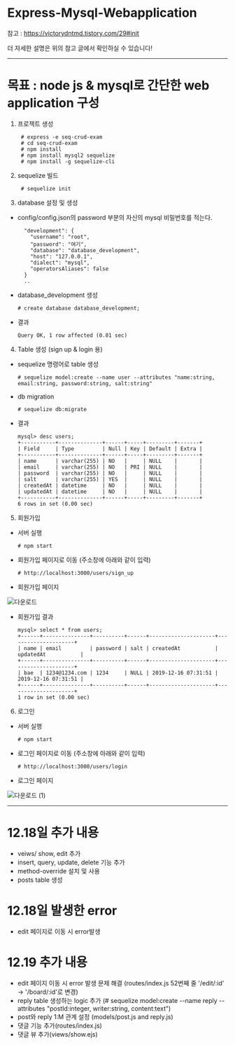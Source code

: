 # Express-Mysql-Webapplication

참고 : https://victorydntmd.tistory.com/29#init

더 자세한 설명은 위의 참고 글에서 확인하실 수 있습니다!

---------------------------------------------------

# 목표 : node js & mysql로 간단한 web application 구성

1. 프로젝트 생성

        # express -e seq-crud-exam
        # cd seq-crud-exam
        # npm install
        # npm install mysql2 sequelize
        # npm install -g sequelize-cli

2. sequelize 빌드

        # sequelize init

3. database 설정 및 생성

  - config/config.json의 password 부분의 자신의 mysql 비밀번호를 적는다.
  
          "development": {
            "username": "root",
            "password": "여기",
            "database": "database_development",
            "host": "127.0.0.1",
            "dialect": "mysql",
            "operatorsAliases": false
          }
          ..
  
  - database_development 생성
  
        # create database database_development;
  
  - 결과
  
        Query OK, 1 row affected (0.01 sec)
        
        
4. Table 생성 (sign up & login 용)

  - sequelize 명령어로 table 생성

        # sequelize model:create --name user --attributes "name:string, email:string, password:string, salt:string"

  - db migration
  
        # sequelize db:migrate

  - 결과
  
        mysql> desc users;
        +-----------+--------------+------+-----+---------+-------+
        | Field     | Type         | Null | Key | Default | Extra |
        +-----------+--------------+------+-----+---------+-------+
        | name      | varchar(255) | NO   |     | NULL    |       |
        | email     | varchar(255) | NO   | PRI | NULL    |       |
        | password  | varchar(255) | NO   |     | NULL    |       |
        | salt      | varchar(255) | YES  |     | NULL    |       |
        | createdAt | datetime     | NO   |     | NULL    |       |
        | updatedAt | datetime     | NO   |     | NULL    |       |
        +-----------+--------------+------+-----+---------+-------+
        6 rows in set (0.00 sec)

5. 회원가입

  - 서버 실행
  
        # npm start
  
  - 회원가입 페이지로 이동 (주소창에 아래와 같이 입력)
  
        # http://localhost:3000/users/sign_up

  - 회원가입 페이지
  
  ![다운로드](https://user-images.githubusercontent.com/45925992/70890728-1669c580-2029-11ea-8ab3-e64ac7e14a47.png)
  
  - 회원가입 결과
  
        mysql> select * from users;
        +------+---------------+----------+------+---------------------+---------------------+
        | name | email         | password | salt | createdAt           | updatedAt           |
        +------+---------------+----------+------+---------------------+---------------------+
        | bae  | 1234@1234.com | 1234     | NULL | 2019-12-16 07:31:51 | 2019-12-16 07:31:51 |
        +------+---------------+----------+------+---------------------+---------------------+
        1 row in set (0.00 sec)

6. 로그인

  - 서버 실행
  
        # npm start
  
  - 로그인 페이지로 이동 (주소창에 아래와 같이 입력)
  
        # http://localhost:3000/users/login

  - 로그인 페이지
  
  ![다운로드 (1)](https://user-images.githubusercontent.com/45925992/70890912-7fe9d400-2029-11ea-890f-580debd13672.png)
  
----------------------------------------

# 12.18일 추가 내용

  - veiws/ show, edit 추가
  - insert, query, update, delete 기능 추가
  - method-override 설치 및 사용
  - posts table 생성
  
# 12.18일 발생한 error

  - edit 페이지로 이동 시 error발생
  
# 12.19 추가 내용
  
  - edit 페이지 이동 시 error 발생 문제 해결 (routes/index.js 52번째 줄 '/edit/:id' -> '/board/:id'로 변경)
  - reply table 생성하는 logic 추가 (# sequelize model:create --name reply --attributes "postId:integer, writer:string, content:text")
  - post와 reply 1:M 관계 설정 (models/post.js and reply.js)
  - 댓글 기능 추가(routes/index.js)
  - 댓글 뷰 추가(views/show.ejs)